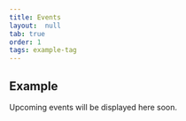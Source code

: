 ```yaml
---
title: Events
layout:  null
tab: true
order: 1
tags: example-tag
---
```


## Example

Upcoming events will be displayed here soon.

